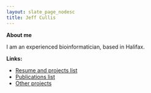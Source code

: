 ```yaml
---
layout: slate_page_nodesc
title: Jeff Cullis
---
```


**About me**

I am an experienced bioinformatician, based in Halifax.

**Links:**

* [Resume and projects list](/resume)
* [Publications list](/cv)
* [Other projects](/other-projects)

<br>
<br>
<br>
<br>